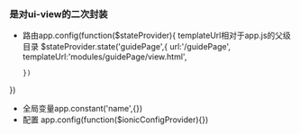 ### <ion-nav-view></ion-nav-view> 是对ui-view的二次封装
  - 路由app.config(function($stateProvider){
    templateUrl相对于app.js的父级目录
    $stateProvider.state('guidePage',{
          url:'/guidePage',
          templateUrl:'modules/guidePage/view.html',
          
        })
  
  })
  - 全局变量app.constant('name',{})
  - 配置 app.config(function($ionicConfigProvider){})